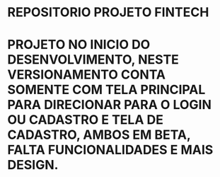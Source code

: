# REPOSITORIO PROJETO FINTECH

# PROJETO NO INICIO DO DESENVOLVIMENTO, NESTE VERSIONAMENTO CONTA SOMENTE COM TELA PRINCIPAL PARA DIRECIONAR PARA O LOGIN OU CADASTRO E TELA DE CADASTRO, AMBOS EM BETA, FALTA FUNCIONALIDADES E MAIS DESIGN.